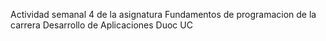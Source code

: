 Actividad semanal 4 de la asignatura Fundamentos de programacion de la carrera Desarrollo de Aplicaciones Duoc UC
